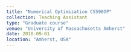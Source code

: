 ```yaml
---
title: "Numerical Optimization CS590OP"
collection: Teaching Assistant
type: "Graduate course"
venue: "University of Massachusetts Amherst"
date: 2018-09-01
location: "Amherst, USA"
---
```

